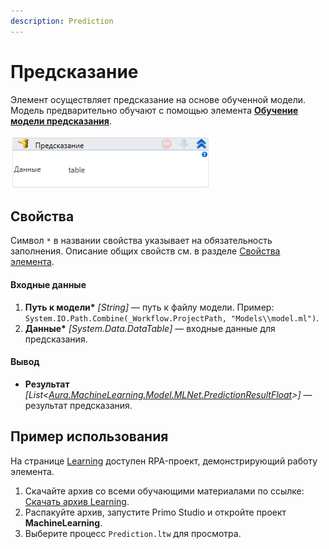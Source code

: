 ```yaml
---
description: Prediction
---
```



# Предсказание

Элемент осуществляет предсказание на основе обученной модели. Модель предварительно обучают с помощью элемента [**Обучение модели предсказания**](https://docs.primo-rpa.ru/primo-rpa/g_elements/el_extra/els_machine_learning/el_prediction_study).

![](../../../resources/activities/extra/machine-learning/image-232.png)


## Свойства
Символ `*` в названии свойства указывает на обязательность заполнения. Описание общих свойств см. в разделе [Свойства элемента](https://docs.primo-rpa.ru/primo-rpa/primo-studio/process/elements#svoistva-elementa).

#### Входные данные

1. **Путь к модели\*** *[String]* — путь к файлу модели. Пример: `System.IO.Path.Combine(_Workflow.ProjectPath, "Models\\model.ml")`.
2. **Данные\*** *[System.Data.DataTable]* — входные данные для предсказания.


#### Вывод

* **Результат** *[List<[Aura.MachineLearning.Model.MLNet.PredictionResultFloat](https://docs.primo-rpa.ru/primo-rpa/g_elements/el_extra/els_machine_learning/datatypes/predictionresultfloat)>]* — результат предсказания.

## Пример использования

На странице [Learning](https://github.com/PrimoRPA/Learning) доступен RPA-проект, демонстрирующий работу элемента.

1. Скачайте архив со всеми обучающими материалами по ссылке: [Скачать архив Learning](https://github.com/PrimoRPA/Learning/archive/refs/heads/master.zip).
2. Распакуйте архив, запустите Primo Studio и откройте проект **MachineLearning**.
3. Выберите процесс `Prediction.ltw` для просмотра.
